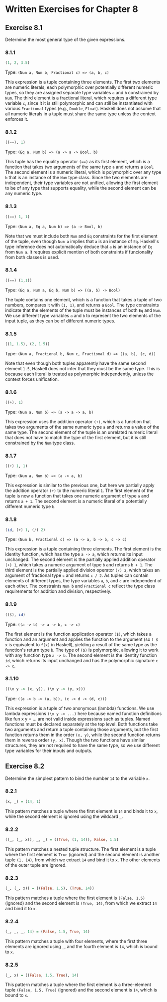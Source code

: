 # Written Exercises for Chapter 8

## Exercise 8.1

Determine the most general type of the given expressions.

### 8.1.1

```haskell
(1, 2, 3.5)
```

Type: `(Num a, Num b, Fractional c) => (a, b, c)`

This expression is a tuple containing three elements. The first two elements are numeric literals, each polymorphic over potentially different numeric types, so they are assigned separate type variables `a` and `b` constrained by `Num`. The third element is a fractional literal, which requires a different type variable `c`, since it it is still polymorphic and can still be instantiated with various `Fractional` types (e.g., `Double`, `Float`). Haskell does not assume that all numeric literals in a tuple must share the same type unless the context enforces it.

### 8.1.2

```haskell
((==), 1)
```

Type: `(Eq a, Num b) => (a -> a -> Bool, b)`

This tuple has the equality operator `(==)` as its first element, which is a function that takes two arguments of the same type `a` and returns a `Bool`. The second element is a numeric literal, which is polymorphic over any type `b` that is an instance of the `Num` type class. Since the two elements are independent, their type variables are not unified, allowing the first element to be of any type that supports equality, while the second element can be any numeric type.

### 8.1.3

```haskell
((==) 1, 1)
```

Type: `(Num a, Eq a, Num b) => (a -> Bool, b)`

Note that we must include both `Num` and `Eq` constraints for the first element of the tuple, even though `Num a` implies that `a` is an instance of `Eq`. Haskell's type inference does not automatically deduce that `a` is an instance of `Eq` from `Num a`. It requires explicit mention of both constraints if funcionality from both classes is used.

### 8.1.4

```haskell
((==) (1,1))
```

Type: `(Eq a, Num a, Eq b, Num b) => ((a, b) -> Bool)`

The tuple contains one element, which is a function that takes a tuple of two numbers, compares it with `(1, 1)`, and returns a `Bool`. The type constraints indicate that the elements of the tuple must be instances of both `Eq` and `Num`. We use different type variables `a` and `b` to represent the two elements of the input tuple, as they can be of different numeric types.

### 8.1.5

```haskell
((1, 1.5), (2, 1.5))
```

Type: `(Num a, Fractional b, Num c, Fractional d) => ((a, b), (c, d))`

Note that even though both tuples apparently have the same second element `1.5`, Haskell does not infer that they must be the same type. This is because each literal is treated as polymorphic independently, unless the context forces unification.

### 8.1.6

```haskell
((+), 1)
```

Type: `(Num a, Num b) => (a -> a -> a, b)`

This expression uses the addition operator `(+)`, which is a function that takes two arguments of the same numeric type `a` and returns a value of the same type. The second element of the tuple is an unrelated numeric literal that does not have to match the type of the first element, but it is still constrained by the `Num` type class.

### 8.1.7

```haskell
((+) 1, 1)
```

Type: `(Num a, Num b) => (a -> a, b)`

This expression is similar to the previous one, but here we partially apply the addition operator `(+)` to the numeric literal `1`. The first element of the tuple is now a function that takes one numeric argument of type `a` and returns `a + 1`. The second element is a numeric literal of a potentially different numeric type `b`.

### 8.1.8

```haskell
(id, (+) 1, (/) 2)
```

Type: `(Num b, Fractional c) => (a -> a, b -> b, c -> c)`

This expression is a tuple containing three elements. The first element is the identity function, which has the type `a -> a`, which returns its input unchanged. The second element is the partially applied addition operator `(+) 1`, which takes a numeric argument of type `b` and returns `b + 1`. The third element is the partially applied division operator `(/) 2`, which takes an argument of fractional type `c` and returns `c / 2`. As tuples can contain elements of different types, the type variables `a`, `b`, and `c` are independent of each other. The constraints `Num b` and `Fractional c` reflect the type class requirements for addition and division, respectively.

### 8.1.9

```haskell
(($), id)
```

Type: `((a -> b) -> a -> b, c -> c)`

The first element is the function application operator `($)`, which takes a function and an argument and applies the function to the argument (so `f $ x` is equivalent to `f(x)` in Haskell), yielding a result of the same type as the function's return type `b`. The type of `($)` is polymorphic, allowing it to work with any function type `a -> b`. The second element is the identity function `id`, which returns its input unchanged and has the polymorphic signature `c -> c`.

### 8.1.10

```haskell
((\x y -> (x, y)), (\x y -> (y, x)))
```

Type: `((a -> b -> (a, b)), (c -> d -> (d, c)))`

This expression is a tuple of two anonymous (lambda) functions. We use lambda expressions `(\x y -> ...)` here because named function definitions like fun x y = ... are not valid inside expressions such as tuples. Named functions must be declared separately at the top level. Both functions take two arguments and return a tuple containing those arguments, but the first function returns them in the order `(x, y)`, while the second function returns them in reverse order `(y, x)`. Though the two functions have similar structures, they are not required to have the same type, so we use different type variables for their inputs and outputs.

## Exercise 8.2

Determine the simplest pattern to bind the number `14` to the variable `x`.

### 8.2.1

```haskell
(x, _) = (14, 1)
```

This pattern matches a tuple where the first element is `14` and binds it to `x`, while the second element is ignored using the wildcard `_`.

### 8.2.2

```haskell
((_, (_, x)), _, _) = ((True, (1, 14)), False, 1.5)
```

This pattern matches a nested tuple structure. The first element is a tuple where the first element is `True` (ignored) and the second element is another tuple `(1, 14)`, from which we extract `14` and bind it to `x`. The other elements of the outer tuple are ignored.

### 8.2.3

```haskell
(_, (_, x)) = ((False, 1.5), (True, 14))
```

This pattern matches a tuple where the first element is `(False, 1.5)` (ignored) and the second element is `(True, 14)`, from which we extract `14` and bind it to `x`.

### 8.2.4

```haskell
(_, _, _, 14) = (False, 1.5, True, 14)
```

This pattern matches a tuple with four elements, where the first three elements are ignored using `_`, and the fourth element is `14`, which is bound to `x`.

### 8.2.5

```haskell
(_, x) = ((False, 1.5, True), 14)
```

This pattern matches a tuple where the first element is a three-element tuple `(False, 1.5, True)` (ignored) and the second element is `14`, which is bound to `x`.
